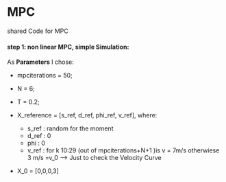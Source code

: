 # MPC

shared Code for MPC

#### step 1: non linear MPC, simple Simulation:
As **Parameters** I chose:
* mpciterations = 50;     
* N             = 6;      
* T             = 0.2; 
* X_reference = [s_ref, d_ref, phi_ref, v_ref], where:
    - s_ref : random for the moment 
    - d_ref : 0
    - phi : 0
    - v_ref : for k 10:29 (out of mpciterations+N+1 )is v = 7m/s otherwiese 3 m/s =v_0 --> Just to check the Velocity Curve

* X_0 = [0,0,0,3]

